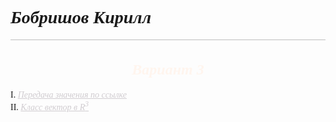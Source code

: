 <div style="font-family: Cambria">
    <h1 style="font-style: italic;">Бобришов Кирилл</h1>
    <hr style="background-color: gray; opacity: 0.5">
    <h2 align="center" style="color: seashell; font-style: italic; font-size: 24px;">Вариант 3</h2>
</div>

<div style="list-style-type: upper-roman; font-family: Cambria">
    <li><a href="https://studfile.net/preview/6126481/" style="color: #d0ccd0; font-style: italic; font-weight: 500;">Передача значения по ссылке</a></li>
    <li><a href="https://studfile.net/preview/6126486/" style="color: #d0ccd0; font-style: italic; font-weight: 500;">Класс вектор в R<sup>3</sup></a></li>
</div>
